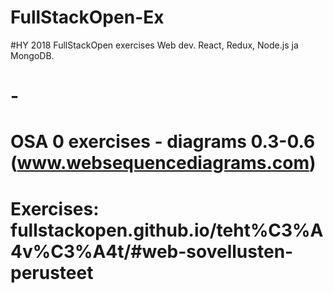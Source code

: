 # FullStackOpen-Ex

#HY 2018 FullStackOpen exercises Web dev. React, Redux, Node.js ja MongoDB.
# -
# OSA 0 exercises - diagrams 0.3-0.6 (www.websequencediagrams.com)
# Exercises: fullstackopen.github.io/teht%C3%A4v%C3%A4t/#web-sovellusten-perusteet
